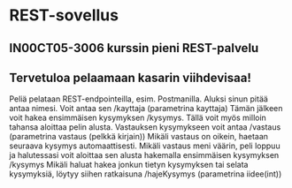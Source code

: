 # REST-sovellus
## IN00CT05-3006 kurssin pieni REST-palvelu

## Tervetuloa pelaamaan kasarin viihdevisaa!

Peliä pelataan REST-endpointeilla, esim. Postmanilla.
Aluksi sinun pitää antaa nimesi. Voit antaa sen /kayttaja (parametrina kayttaja)
Tämän jälkeen voit hakea ensimmäisen kysymyksen /kysymys. Tällä voit myös milloin tahansa aloittaa pelin alusta.
Vastauksen kysymykseen voit antaa /vastaus (parametrina vastaus (pelkkä kirjain))
Mikäli vastaus on oikein, haetaan seuraava kysymys automaattisesti. Mikäli vastaus meni väärin, peli loppuu ja halutessasi voit aloittaa sen alusta hakemalla ensimmäisen kysymyksen /kysymys
Mikäli haluat hakea jonkun tietyn kysymyksen tai selata kysymyksiä, löytyy siihen ratkaisuna /hajeKysymys (parametrina iidee(int))
        
